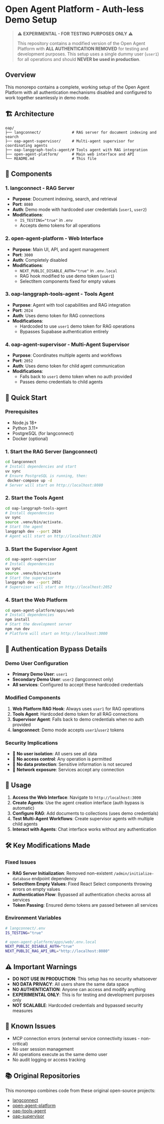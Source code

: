 # Open Agent Platform - Auth-less Demo Setup

> ⚠️ **EXPERIMENTAL - FOR TESTING PURPOSES ONLY** ⚠️
> 
> This repository contains a modified version of the Open Agent Platform with **ALL AUTHENTICATION REMOVED** for testing and development purposes. This setup uses a single dummy user (`user1`) for all operations and should **NEVER be used in production**.

## Overview

This monorepo contains a complete, working setup of the Open Agent Platform with all authentication mechanisms disabled and configured to work together seamlessly in demo mode.

## 🏗️ Architecture

```
oap/
├── langconnect/              # RAG server for document indexing and search
├── oap-agent-supervisor/     # Multi-agent supervisor for coordinating agents  
├── oap-langgraph-tools-agent/# Tools agent with RAG integration
├── open-agent-platform/      # Main web interface and API
└── README.md                 # This file
```

## 🔧 Components

### 1. **langconnect** - RAG Server
- **Purpose**: Document indexing, search, and retrieval
- **Port**: `8080`
- **Auth**: Demo mode with hardcoded user credentials (`user1`, `user2`)
- **Modifications**: 
  - `IS_TESTING="true"` in `.env`
  - Accepts demo tokens for all operations

### 2. **open-agent-platform** - Web Interface
- **Purpose**: Main UI, API, and agent management
- **Port**: `3000`
- **Auth**: Completely disabled
- **Modifications**:
  - `NEXT_PUBLIC_DISABLE_AUTH="true"` in `.env.local`
  - RAG hook modified to use demo token (`user1`)
  - SelectItem components fixed for empty values

### 3. **oap-langgraph-tools-agent** - Tools Agent
- **Purpose**: Agent with tool capabilities and RAG integration
- **Port**: `2024`
- **Auth**: Uses demo token for RAG connections
- **Modifications**:
  - Hardcoded to use `user1` demo token for RAG operations
  - Bypasses Supabase authentication entirely

### 4. **oap-agent-supervisor** - Multi-Agent Supervisor  
- **Purpose**: Coordinates multiple agents and workflows
- **Port**: `2052`
- **Auth**: Uses demo token for child agent communication
- **Modifications**:
  - Falls back to `user1` demo token when no auth provided
  - Passes demo credentials to child agents

## 🚀 Quick Start

### Prerequisites
- Node.js 18+
- Python 3.11+
- PostgreSQL (for langconnect)
- Docker (optional)

### 1. Start the RAG Server (langconnect)
```bash
cd langconnect
# Install dependencies and start
uv sync
# Ensure PostgreSQL is running, then:
 docker-compose up -d
# Server will start on http://localhost:8080
```

### 2. Start the Tools Agent
```bash
cd oap-langgraph-tools-agent
# Install dependencies
uv sync
source .venv/bin/activate.
# Start the agent
langgraph dev --port 2024
# Agent will start on http://localhost:2024
```

### 3. Start the Supervisor Agent
```bash
cd oap-agent-supervisor
# Install dependencies  
uv sync
source .venv/bin/activate
# Start the supervisor
langgraph dev --port 2052
# Supervisor will start on http://localhost:2052
```

### 4. Start the Web Platform
```bash
cd open-agent-platform/apps/web
# Install dependencies
npm install
# Start the development server
npm run dev
# Platform will start on http://localhost:3000
```

## 🔐 Authentication Bypass Details

### Demo User Configuration
- **Primary Demo User**: `user1`
- **Secondary Demo User**: `user2` (langconnect only)
- **All services**: Configured to accept these hardcoded credentials

### Modified Components
1. **Web Platform RAG Hook**: Always uses `user1` for RAG operations
2. **Tools Agent**: Hardcoded demo token for all RAG connections  
3. **Supervisor Agent**: Falls back to demo credentials when no auth provided
4. **langconnect**: Demo mode accepts `user1`/`user2` tokens

### Security Implications
- 🚨 **No user isolation**: All users see all data
- 🚨 **No access control**: Any operation is permitted
- 🚨 **No data protection**: Sensitive information is not secured
- 🚨 **Network exposure**: Services accept any connection

## 📝 Usage

1. **Access the Web Interface**: Navigate to `http://localhost:3000`
2. **Create Agents**: Use the agent creation interface (auth bypass is automatic)
3. **Configure RAG**: Add documents to collections (uses demo credentials)
4. **Test Multi-Agent Workflows**: Create supervisor agents with multiple child agents
5. **Interact with Agents**: Chat interface works without any authentication

## 🛠️ Key Modifications Made

### Fixed Issues
- **RAG Server Initialization**: Removed non-existent `/admin/initialize-database` endpoint dependency
- **SelectItem Empty Values**: Fixed React Select components throwing errors on empty values
- **Authentication Flow**: Bypassed all authentication checks across all services
- **Token Passing**: Ensured demo tokens are passed between all services

### Environment Variables
```bash
# langconnect/.env
IS_TESTING="true"

# open-agent-platform/apps/web/.env.local  
NEXT_PUBLIC_DISABLE_AUTH="true"
NEXT_PUBLIC_RAG_API_URL="http://localhost:8080"
```

## ⚠️ Important Warnings

- **DO NOT USE IN PRODUCTION**: This setup has no security whatsoever
- **NO DATA PRIVACY**: All users share the same data space
- **NO AUTHENTICATION**: Anyone can access and modify anything
- **EXPERIMENTAL ONLY**: This is for testing and development purposes only
- **NOT SCALABLE**: Hardcoded credentials and bypassed security measures

## 🐛 Known Issues

- MCP connection errors (external service connectivity issues - non-critical)
- No user session management
- All operations execute as the same demo user
- No audit logging or access tracking

## 📚 Original Repositories

This monorepo combines code from these original open-source projects:
- [langconnect](https://github.com/langchain-ai/langconnect)
- [open-agent-platform](https://github.com/langchain-ai/open-agent-platform)
- [oap-tools-agent](https://github.com/langchain-ai/oap-langgraph-tools-agent)
- [oap-supervisor](https://github.com/langchain-ai/oap-agent-supervisor)
